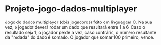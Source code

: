 # Projeto-jogo-dados-multiplayer
Jogo de dados multiplayer (dois jogadores) feito em linguagem C. Na sua vez, o jogador deverá rodar um dado que resultará entre 1 a 6. Caso o resultado seja 1, o jogador perde a vez, caso contrário, o número resultante da "rodada" do dado é somado. O jogador que somar 100 primeiro, vence.
